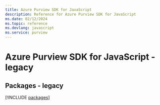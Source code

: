 ```yaml
---
title: Azure Purview SDK for JavaScript
description: Reference for Azure Purview SDK for JavaScript
ms.date: 02/12/2024
ms.topic: reference
ms.devlang: javascript
ms.service: purview
---
```

# Azure Purview SDK for JavaScript - legacy
## Packages - legacy
[!INCLUDE [packages](purview-index.md)]